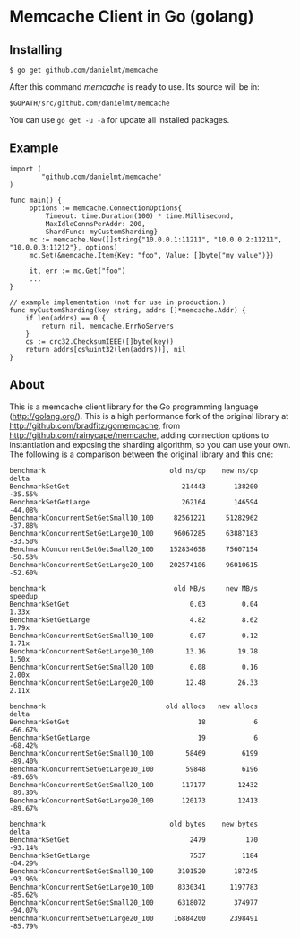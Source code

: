 Memcache Client in Go (golang)
=============================

## Installing

    $ go get github.com/danielmt/memcache

After this command *memcache* is ready to use. Its source will be in:

    $GOPATH/src/github.com/danielmt/memcache

You can use `go get -u -a` for update all installed packages.

## Example

    import (
            "github.com/danielmt/memcache"
    )

    func main() {
         options := memcache.ConnectionOptions{
             Timeout: time.Duration(100) * time.Millisecond,
             MaxIdleConnsPerAddr: 200,
             ShardFunc: myCustomSharding}
         mc := memcache.New([]string{"10.0.0.1:11211", "10.0.0.2:11211", "10.0.0.3:11212"}, options)
         mc.Set(&memcache.Item{Key: "foo", Value: []byte("my value")})

         it, err := mc.Get("foo")
         ...
    }
    
    // example implementation (not for use in production.)
    func myCustomSharding(key string, addrs []*memcache.Addr) {
        if len(addrs) == 0 {
            return nil, memcache.ErrNoServers
        }
        cs := crc32.ChecksumIEEE([]byte(key))
        return addrs[cs%uint32(len(addrs))], nil
    }

## About

This is a memcache client library for the Go programming language
(http://golang.org/). This is a high performance fork of the original
library at http://github.com/bradfitz/gomemcache, from
http://github.com/rainycape/memcache, adding connection options to
instantiation and exposing the sharding algorithm, so you can use your own.
The following is a comparison between the original library and this one:

    benchmark                               old ns/op    new ns/op    delta
    BenchmarkSetGet                            214443       138200  -35.55%
    BenchmarkSetGetLarge                       262164       146594  -44.08%
    BenchmarkConcurrentSetGetSmall10_100     82561221     51282962  -37.88%
    BenchmarkConcurrentSetGetLarge10_100     96067285     63887183  -33.50%
    BenchmarkConcurrentSetGetSmall20_100    152834658     75607154  -50.53%
    BenchmarkConcurrentSetGetLarge20_100    202574186     96010615  -52.60%

    benchmark                                old MB/s     new MB/s  speedup
    BenchmarkSetGet                              0.03         0.04    1.33x
    BenchmarkSetGetLarge                         4.82         8.62    1.79x
    BenchmarkConcurrentSetGetSmall10_100         0.07         0.12    1.71x
    BenchmarkConcurrentSetGetLarge10_100        13.16        19.78    1.50x
    BenchmarkConcurrentSetGetSmall20_100         0.08         0.16    2.00x
    BenchmarkConcurrentSetGetLarge20_100        12.48        26.33    2.11x

    benchmark                              old allocs   new allocs    delta
    BenchmarkSetGet                                18            6  -66.67%
    BenchmarkSetGetLarge                           19            6  -68.42%
    BenchmarkConcurrentSetGetSmall10_100        58469         6199  -89.40%
    BenchmarkConcurrentSetGetLarge10_100        59848         6196  -89.65%
    BenchmarkConcurrentSetGetSmall20_100       117177        12432  -89.39%
    BenchmarkConcurrentSetGetLarge20_100       120173        12413  -89.67%

    benchmark                               old bytes    new bytes    delta
    BenchmarkSetGet                              2479          170  -93.14%
    BenchmarkSetGetLarge                         7537         1184  -84.29%
    BenchmarkConcurrentSetGetSmall10_100      3101520       187245  -93.96%
    BenchmarkConcurrentSetGetLarge10_100      8330341      1197783  -85.62%
    BenchmarkConcurrentSetGetSmall20_100      6318072       374977  -94.07%
    BenchmarkConcurrentSetGetLarge20_100     16884200      2398491  -85.79%
